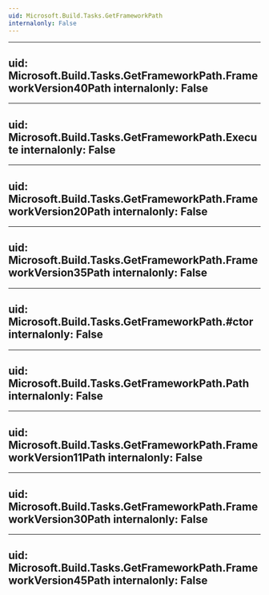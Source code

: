 ```yaml
---
uid: Microsoft.Build.Tasks.GetFrameworkPath
internalonly: False
---
```


---
uid: Microsoft.Build.Tasks.GetFrameworkPath.FrameworkVersion40Path
internalonly: False
---

---
uid: Microsoft.Build.Tasks.GetFrameworkPath.Execute
internalonly: False
---

---
uid: Microsoft.Build.Tasks.GetFrameworkPath.FrameworkVersion20Path
internalonly: False
---

---
uid: Microsoft.Build.Tasks.GetFrameworkPath.FrameworkVersion35Path
internalonly: False
---

---
uid: Microsoft.Build.Tasks.GetFrameworkPath.#ctor
internalonly: False
---

---
uid: Microsoft.Build.Tasks.GetFrameworkPath.Path
internalonly: False
---

---
uid: Microsoft.Build.Tasks.GetFrameworkPath.FrameworkVersion11Path
internalonly: False
---

---
uid: Microsoft.Build.Tasks.GetFrameworkPath.FrameworkVersion30Path
internalonly: False
---

---
uid: Microsoft.Build.Tasks.GetFrameworkPath.FrameworkVersion45Path
internalonly: False
---
